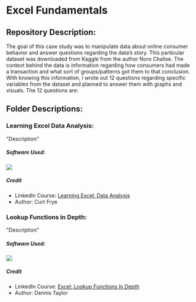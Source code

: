 # Excel Fundamentals

## Repository Description:

The goal of this case study was to manipulate data about online consumer behavior and answer questions regarding the data’s story. This particular dataset was downloaded from Kaggle from the author Noro Chalise. The context behind the data is information regarding how consumers had made a transaction and what sort of groups/patterns got them to that conclusion. With knowing this information, I wrote out 12 questions regarding specific variables from the dataset and planned to answer them with graphs and visuals. The 12 questions are:

## Folder Descriptions:

### Learning Excel Data Analysis:

"Description"

##### Software Used:

[<img src="https://img.shields.io/badge/Excel-25631c?style=for-the-badge&logo=microsoft&logoColor=white"/>]()

##### Credit

* LinkedIn Course: <a href="https://www.linkedin.com/learning/learning-excel-data-analysis-18868618/analyze-your-data-effectively?autoplay=true">Learning Excel: Data Analysis</a>
* Author: Curt Frye

### Lookup Functions in Depth:

"Description"

##### Software Used:

[<img src="https://img.shields.io/badge/Excel-25631c?style=for-the-badge&logo=microsoft&logoColor=white"/>]()

##### Credit

* LinkedIn Course: <a href="https://www.linkedin.com/learning/excel-lookup-functions-in-depth/introduction?autoplay=true">Excel: Lookup Functions In Depth</a>
* Author: Dennis Taylor

